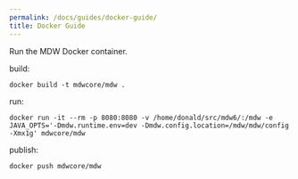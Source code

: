 ```yaml
---
permalink: /docs/guides/docker-guide/
title: Docker Guide
---
```


Run the MDW Docker container.

build:
```
docker build -t mdwcore/mdw .
```

run:
```
docker run -it --rm -p 8080:8080 -v /home/donald/src/mdw6/:/mdw -e JAVA_OPTS='-Dmdw.runtime.env=dev -Dmdw.config.location=/mdw/mdw/config -Xmx1g' mdwcore/mdw
```

publish:
```
docker push mdwcore/mdw
```